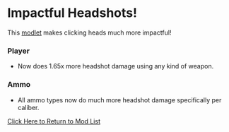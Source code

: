 # Impactful Headshots!
This [modlet]() makes clicking heads much more impactful!
### Player
+ Now does 1.65x more headshot damage using any kind of weapon.
### Ammo
+ All ammo types now do much more headshot damage specifically per caliber.

[Click Here to Return to Mod List](../../main/README.md)
